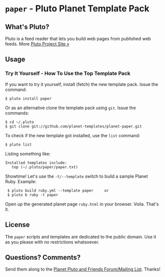 # `paper` -  Pluto Planet Template Pack

## What's Pluto?

Pluto is a feed reader that lets you build web pages from published
web feeds. More [Pluto Project Site »](http://feedreader.github.io)


## Usage

### Try It Yourself - How To Use the Top Template Pack

If you want to try it yourself, install (fetch) the new template pack. Issue the command:

    $ pluto install paper

Or as an alternative clone the template pack using `git`. Issue the commands:

    $ cd ~/.pluto
    $ git clone git://github.com/planet-templates/planet-paper.git

To check if the new template got installed, use the `list` command:

    $ pluto list

Listing something like:

    Installed templates include:
       top (~/.pluto/paper/paper.txt)

Showtime! Let's use the `-t/--template` switch to build a sample Planet Ruby. Example:

     $ pluto build ruby.yml --template paper     or
     $ pluto b ruby -t paper

Open up the generated planet page `ruby.html` in your browser. Voila. That's it.



## License

The `paper` scripts and templates are dedicated to the public domain.
Use it as you please with no restrictions whatsoever.

## Questions? Comments?

Send them along to the [Planet Pluto and Friends Forum/Mailing List](http://groups.google.com/group/feedreader).
Thanks!

